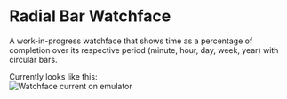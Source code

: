 # Radial Bar Watchface

A work-in-progress watchface that shows time as a percentage of completion over its respective period (minute, hour, day, week, year) with circular bars. 

Currently looks like this:
<br/>
![Watchface current on emulator](https://i.imgur.com/XAdZJZL.gif)